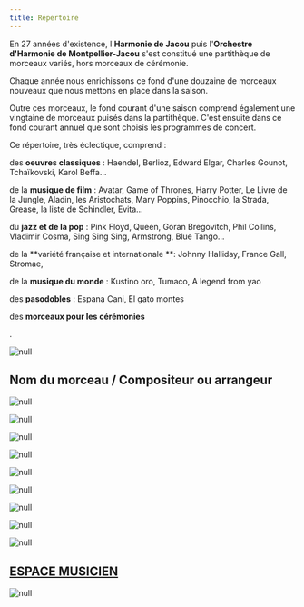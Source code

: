 ```yaml
---
title: Répertoire
---
```

En 27 années d'existence, l'**Harmonie de Jacou** puis l'**Orchestre d'Harmonie de Montpellier-Jacou** s'est constitué une partithèque de morceaux variés, hors morceaux de cérémonie.

 Chaque année nous enrichissons ce fond d'une douzaine de morceaux nouveaux que nous mettons en place dans la saison.

 Outre ces morceaux, le fond courant d'une saison comprend également une vingtaine de morceaux puisés dans la partithèque. C'est ensuite dans ce fond courant annuel que sont choisis les programmes de concert.

Ce répertoire, très éclectique, comprend :

des **oeuvres classiques** : Haendel, Berlioz, Edward Elgar, Charles Gounot, Tchaïkovski, Karol Beffa…

de la **musique de film** : Avatar, Game of Thrones, Harry Potter, Le Livre de la Jungle, Aladin, les Aristochats, Mary Poppins, Pinocchio, la Strada, Grease, la liste de Schindler, Evita…

du **jazz et de la pop** : Pink Floyd, Queen, Goran Bregovitch, Phil Collins, Vladimir Cosma, Sing Sing Sing, Armstrong, Blue Tango…

de la **variété française et internationale **: Johnny Halliday, France Gall, Stromae, 

 de la **musique du monde** : Kustino oro, Tumaco, A legend from yao

des **pasodobles** : Espana Cani, El gato montes

des **morceaux pour les cérémonies**

.</div>

![null](/images/partitions.jpg)

## Nom du morceau / Compositeur ou arrangeur

![null](/images/repertoire1.jpg)

![null](/images/repertoire2.jpg)

![null](/images/repertoire3.jpg)

![null](/images/repertoire4.jpg)

![null](/images/repertoire5.jpg)

![null](/images/repertoire6.jpg)

![null](/images/repertoire7.jpg)

![null](/images/repertoire8.jpg)

![null](/images/repertoire9.jpg)

## [ESPACE MUSICIEN ](http://ohmj2.free.fr/ohmj/index.php?page=scores)

![null](/images/partenaires.tiff)
